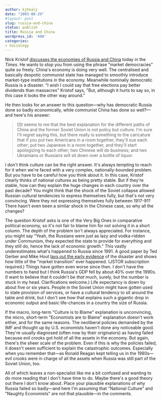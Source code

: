 ```yaml
---
author: kjhealy
date: "2003-08-29"
#layout: post
slug: russia-and-china
status: publish
title: Russia and China
wordpress_id: '498'
categories:
- Sociology
---
```


Nick Kristof [discusses the economies of Russia and China](http://www.nytimes.com/2003/08/29/opinion/29KRIS.html) today in the *Times*. He wants to stop you from using the phrase "market democracies" quite so freely. China's economy is doing very well. The centralised and basically despotic communist state has managed to smoothly introduce market-type institutions in the economy. Meanwhile nominally democratic Russia is a disaster. "I wish I could say that free elections pay better dividends than massacres" Kristof says, "But, although it hurts to say so, in this case it looks the other way around."

He then looks for an answer to this question—why has democratic Russia done so badly economically, while communist China has done so well?—and here's his answer:

> [I]t seems to me that the best explanation for the different paths of China and the former Soviet Union is not policy but culture. I'm sure I'll regret saying this, but there really is something to the caricature that if you put two Americans in a room together, they'll sue each other; put two Japanese in a room together, and they'll start apologizing to each other; two Chinese will do business; and two Ukrainians or Russians will sit down over a bottle of liquor.

I don't think culture can be the right answer. It's always tempting to reach for it when we're faced with a very complex, nationally-bounded problem. But you have to be careful how you think about it. In this case, Kristof clearly thinks of national cultures as being pretty stable. But if they're stable, how can they explain the huge changes in each country over the past decade? You might think that the shock of the Soviet collapse allowed Russian cultural tendencies to express themselves fully, but that's not very convincing. Were they not expressing themselves fully between 1917-91? There hasn't even been a similar shock in the Chinese case, so why all the changes?

The question Kristof asks is one of the Very Big Ones in comparative political economy, so it's not fair to blame him for not solving it in a short column. The depth of the problem isn't always appreciated. For instance, you might say "Yeah, the Russians were just as lazy and vodka-ridden under Communism, they expected the state to provide for everything and they still do, hence the lack of economic growth." This vastly underestimates what's happened to Russia since 1991. A good paper by Ted Gerber and Mike Hout [lays out the early evidence](http://www.jstor.org/view/00029602/di000027/00p0139n/0) of the disaster and shows how little of the "market transition" ever happened. (JSTOR subscription required.) Things have gotten even worse since then. I don't have the numbers to hand but I think Russia's GDP fell by about 40% over the 1990s. (I want to believe that it couldn't be *that* much, surely, but the number is stuck in my head. Clarifications welcome.) Life expectancy is down by about five or six years. People in the Soviet Union might have gotten used to state provision of services, or have a cultural tendency to sit around the table and drink, but I don't see how that explains such a gigantic drop in economic output and basic life-chances in a country the size of Russia.

If the macro, long-term "Culture is to Blame" explanation is unconvincing, the micro, short-term "Economists are to Blame" explanation doesn't work either, and for the same reasons. The neoliberal policies demanded by the IMF and thought up by U.S. economists haven't done any noticeable good. They're usually diagnosed (often now by their originators) as having failed because evil crooks got hold of all the assets in the economy. But again, there's the sheer scale of the problem. Even if this is why the policies failed, it doesn't seem sufficient to explain the catastrophic outcomes. Especially when you remember that—as Ronald Reagan kept telling us in the 1980s—evil crooks were in charge of all the assets when Russia was still part of the Soviet Union, too.

All of which leaves a non-specialist like me a bit confused and wanting to do more reading that I don't have time to do. Maybe there's a good theory out there I don't know about. Place your plausible explanations of why Russia failed so badly—and here I'm assuming that "National Culture" and "Naughty Economists" are not that plausible—in the comments.
